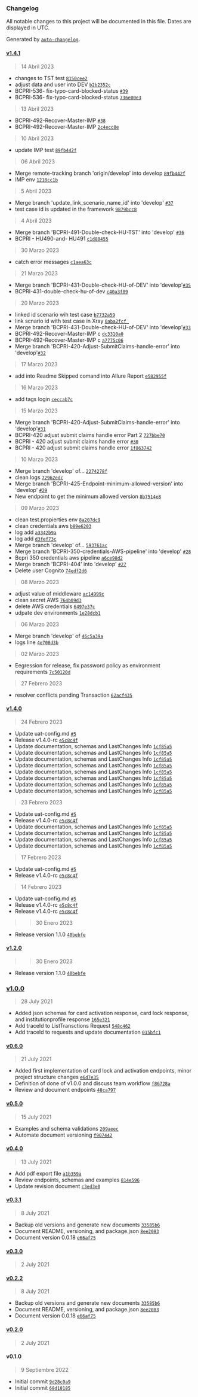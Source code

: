 ### Changelog

All notable changes to this project will be documented in this file. Dates are displayed in UTC.

Generated by [`auto-changelog`](https://github.com/CookPete/auto-changelog).

#### [v1.4.1](https://gitlab.evertecinc.com/commercial-and-application-protection/middleware-banking-api-documentation/compare/v1.4.0...v1.4.1)

> 14 Abril 2023

- changes to TST test [`8150cee2`](https://gitlab.evertecinc.com/commercial-and-application-protection/bcpr-testing-framework-backend/-/commit/e8c37ddfa4237fc609500a95e36342b243568457)
- adjust data and user into DEV [`b2b2352c`](https://gitlab.evertecinc.com/commercial-and-application-protection/bcpr-testing-framework-backend/-/commit/8150cee287fa924551e759903bc0f6534da1d0c8)
- BCPRI-536- fix-typo-card-blocked-status [`#39`](https://gitlab.evertecinc.com/commercial-and-application-protection/bcpr-testing-framework-backend/-/merge_requests/39)
- BCPRI-536- fix-typo-card-blocked-status [`736e00e3`](https://gitlab.evertecinc.com/commercial-and-application-protection/bcpr-testing-framework-backend/-/commit/7a08eaf42a8beb10e8647362bbcb3dbe45c07cdd)

> 13 Abril 2023

- BCPRI-492-Recover-Master-IMP [`#38`](https://gitlab.evertecinc.com/commercial-and-application-protection/bcpr-testing-framework-backend/-/merge_requests/38)
- BCPRI-492-Recover-Master-IMP [`2c4ecc0e`](https://gitlab.evertecinc.com/commercial-and-application-protection/bcpr-testing-framework-backend/-/commit/2c4ecc0e0b065f85e490304d4d47b1d3e4dc7429)

> 10 Abril 2023

- update IMP test [`89fb442f`](https://gitlab.evertecinc.com/commercial-and-application-protection/bcpr-testing-framework-backend/-/commit/2c4ecc0e0b065f85e490304d4d47b1d3e4dc7429)

> 06 Abril 2023

- Merge remote-tracking branch 'origin/develop' into develop [`89fb442f`](https://gitlab.evertecinc.com/commercial-and-application-protection/bcpr-testing-framework-backend/-/commit/89fb442fdc1cfef18eb0398e953db17dbdbc6de5)
- IMP env [`1218cc1b`](https://gitlab.evertecinc.com/commercial-and-application-protection/bcpr-testing-framework-backend/-/commit/1218cc1b1e9afc0d6db42eb7eef3dc033e3e575d)

> 5 Abril 2023

- Merge branch 'update_link_scenario_name_id' into 'develop' [`#37`](https://gitlab.evertecinc.com/commercial-and-application-protection/bcpr-testing-framework-backend/-/merge_requests/37)
- test case id is updated in the framework [`9879bcc8`](https://gitlab.evertecinc.com/commercial-and-application-protection/bcpr-testing-framework-backend/-/commit/9879bcc85da95d8a0d37f5490b82850b725e005c)

> 4 Abril 2023

- Merge branch 'BCPRI-491-Double-check-HU-TST' into 'develop' [`#36`](https://gitlab.evertecinc.com/commercial-and-application-protection/bcpr-testing-framework-backend/-/merge_requests/36)
- BCPRI - HU490-and- HU491 [`c1d80455`](https://gitlab.evertecinc.com/commercial-and-application-protection/bcpr-testing-framework-backend/-/commit/c1d80455b71801b4781b8dcc31dfb2bbeb6da910)

> 30 Marzo 2023

- catch error messages [`c1aea63c`](https://gitlab.evertecinc.com/commercial-and-application-protection/bcpr-testing-framework-backend/-/commit/c1aea63c6f08aeba1993888acde27dc8703350fe)

> 21 Marzo 2023

- Merge branch 'BCPRI-431-Double-check-HU-of-DEV' into 'develop'[`#35`](https://gitlab.evertecinc.com/commercial-and-application-protection/bcpr-testing-framework-backend/-/merge_requests/35)
- BCPRI-431-double-check-hu-of-dev [`c40a3f89`](https://gitlab.evertecinc.com/commercial-and-application-protection/bcpr-testing-framework-backend/-/commit/c40a3f89f51b9f39c7f73f41c4a47aec71f6c559)

> 20 Marzo 2023

- linked id scenario wih test case [`b7732a59`](https://gitlab.evertecinc.com/commercial-and-application-protection/bcpr-testing-framework-backend/-/commit/b7732a59e3e7b27146c0c72f786ac961e5a5e9d4)
- link scnario id with test case in Xray [`0aba2fcf `](https://gitlab.evertecinc.com/commercial-and-application-protection/bcpr-testing-framework-backend/-/commit/0aba2fcfd3f66d3dfb7a2c521a0fb7372c53f14c)
- Merge branch 'BCPRI-431-Double-check-HU-of-DEV' into 'develop'[`#33`](https://gitlab.evertecinc.com/commercial-and-application-protection/bcpr-testing-framework-backend/-/merge_requests/33)
- BCPRI-492-Recover-Master-IMP c [`dc3310a0`](https://gitlab.evertecinc.com/commercial-and-application-protection/bcpr-testing-framework-backend/-/commit/2c4ecc0e0b065f85e490304d4d47b1d3e4dc7429)
- BCPRI-492-Recover-Master-IMP c [`a7775c06`](https://gitlab.evertecinc.com/commercial-and-application-protection/bcpr-testing-framework-backend/-/commit/2c4ecc0e0b065f85e490304d4d47b1d3e4dc7429)
- Merge branch 'BCPRI-420-Adjust-SubmitClaims-handle-error' into 'develop'[`#32`](https://gitlab.evertecinc.com/commercial-and-application-protection/bcpr-testing-framework-backend/-/merge_requests/32)

> 17 Marzo 2023

- add into Readme Skipped comand into Allure Report [`e582955f`](https://gitlab.evertecinc.com/commercial-and-application-protection/bcpr-testing-framework-backend/-/commit/e582955ffc4cee3101e771390872967183b78e39)

> 16 Marzo 2023

- add tags login [`ceccab7c`](https://gitlab.evertecinc.com/commercial-and-application-protection/bcpr-testing-framework-backend/-/commit/ceccab7c7cea56dadc1c6a72ec853a38fba615ea)

> 15 Marzo 2023

- Merge branch 'BCPRI-420-Adjust-SubmitClaims-handle-error' into 'develop'[`#31`](https://gitlab.evertecinc.com/commercial-and-application-protection/bcpr-testing-framework-backend/-/merge_requests/31)
- BCPRI-420 adjust submit claims handle error Part 2 [`727bbe70`](https://gitlab.evertecinc.com/commercial-and-application-protection/bcpr-testing-framework-backend/-/commit/727bbe70585d5cc638e9a7748c9c67c266b0d05d)
- BCPRI - 420 adjust submit claims handle error [`#30`](https://gitlab.evertecinc.com/commercial-and-application-protection/bcpr-testing-framework-backend/-/merge_requests/30)
- BCPRI - 420 adjust submit claims handle error [`1f863742`](https://gitlab.evertecinc.com/commercial-and-application-protection/bcpr-testing-framework-backend/-/commit/1f863742eb3da5132e2698bab362609dc3caae59)

> 10 Marzo 2023

- Merge branch 'develop' of... [`2274278f`](https://gitlab.evertecinc.com/commercial-and-application-protection/bcpr-testing-framework-backend/-/commit/2274278f1b0d32fedb33b8bbd67405507735b8e0)
- clean logs [`72962edc`](https://gitlab.evertecinc.com/commercial-and-application-protection/bcpr-testing-framework-backend/-/commit/72962edcd59cd7f6db6391e13b0e1541c2d4855b)
- Merge branch 'BCPRI-425-Endpoint-minimum-allowed-version' into 'develop' [`#29`](https://gitlab.evertecinc.com/commercial-and-application-protection/bcpr-testing-framework-backend/-/merge_requests/29)
- New endpoint to get the minimum allowed version [`8b7514e8`](https://gitlab.evertecinc.com/commercial-and-application-protection/bcpr-testing-framework-backend/-/commit/8b7514e8a5b8d4ec4a8beec5f2d195d452251426)

> 09 Marzo 2023

- clean test.propierties env [`8a207dc9`](https://gitlab.evertecinc.com/commercial-and-application-protection/bcpr-testing-framework-backend/-/commit/8a207dc9551505623addd2c9c3b6f90528b4ca4c)
- clean credentials aws [`b89e6203`](https://gitlab.evertecinc.com/commercial-and-application-protection/bcpr-testing-framework-backend/-/commit/b89e6203adce52c1c911c1e70e7f0e1ac6958bfb)
- log add [`a3342b9a`](https://gitlab.evertecinc.com/commercial-and-application-protection/bcpr-testing-framework-backend/-/commit/a3342b9a84e665d8178e1bc726d01a24bfc5fd17)
- log add [`d3fef73c`](https://gitlab.evertecinc.com/commercial-and-application-protection/bcpr-testing-framework-backend/-/commit/d3fef73c7c2c528b7a5686ef2b6a5620fe80702f)
- Merge branch 'develop' of... [`593761ac`](https://gitlab.evertecinc.com/commercial-and-application-protection/bcpr-testing-framework-backend/-/commit/593761accab1bd47ab2fad76782958d1aac83c16)
- Merge branch 'BCPRI-350-credentials-AWS-pipeline' into 'develop' [`#28`](https://gitlab.evertecinc.com/commercial-and-application-protection/bcpr-testing-framework-backend/-/merge_requests/28)
- Bcpri 350 credentials aws pipeline [`a6ce98d2`](https://gitlab.evertecinc.com/commercial-and-application-protection/bcpr-testing-framework-backend/-/commit/a6ce98d2ed4d64c51f5e0577d4de1ccc250c8383)
- Merge branch 'BCPRI-404' into 'develop' [`#27`](https://gitlab.evertecinc.com/commercial-and-application-protection/bcpr-testing-framework-backend/-/merge_requests/27)
- Delete user Cognito [`74edf2d6`](https://gitlab.evertecinc.com/commercial-and-application-protection/bcpr-testing-framework-backend/-/commit/74edf2d6ea533319ab7990c7a4a034655ca1ba95)

> 08 Marzo 2023

- adjust value of middleware [`ac14999c`](https://gitlab.evertecinc.com/commercial-and-application-protection/bcpr-testing-framework-backend/-/commit/ac14999c3f51caded8e80e8230cc6d443cfc1ec4)
- clean secret AWS [`764b09d3`](https://gitlab.evertecinc.com/commercial-and-application-protection/bcpr-testing-framework-backend/-/commit/764b09d30f58ea2979938044cfc623dea389efee)
- delete AWS credentials [`6497e37c`](https://gitlab.evertecinc.com/commercial-and-application-protection/bcpr-testing-framework-backend/-/commit/6497e37cbe763250f2bc8ca03912cf3a4d887528)
- udpate dev environments [`1e28dcb1`](https://gitlab.evertecinc.com/commercial-and-application-protection/bcpr-testing-framework-backend/-/commit/1e28dcb1a101ea4ad365eb9cc27b50e30d39199e)

> 06 Marzo 2023

- Merge branch 'develop' of [`46c5a39a`](https://gitlab.evertecinc.com/commercial-and-application-protection/bcpr-testing-framework-backend/-/commit/46c5a39a682e18421be44df05da02d5fc4689988)
- logs line [`4e708d3b`](https://gitlab.evertecinc.com/commercial-and-application-protection/bcpr-testing-framework-backend/-/commit/4e708d3b220546bf784bcc9108b7521680fe1a3a)

> 02 Marzo 2023

- Eegression for release, fix password policy as environment requirements [`7c50120d`](https://gitlab.evertecinc.com/commercial-and-application-protection/bcpr-testing-framework-backend/-/commit/7c50120d6678529ac5034d5a8f3bd488c1f32d2d)

> 27 Febrero 2023

- resolver conflicts pending Transaction [`62acf435`](https://gitlab.evertecinc.com/commercial-and-application-protection/bcpr-testing-framework-backend/-/commit/62acf4350d51b325b21d56474effce951da4a148)

#### [v1.4.0](https://gitlab.evertecinc.com/commercial-and-application-protection/middleware-banking-api-documentation/compare/v1.2.0...v1.4.1)

> 24 Febrero 2023

- Update uat-config.md [`#5`](https://gitlab.evertecinc.com/commercial-and-application-protection/bcpr-documentation/merge_requests/5)
- Release v1.4.0-rc [`e5c8c4f`](https://gitlab.evertecinc.com/commercial-and-application-protection/middleware-banking-api-documentation/commit/e5c8c4fa31d4d7c935b6eb10745ec47072ce594b)
- Update documentation, schemas and LastChanges Info [`1cf85a5`](https://gitlab.evertecinc.com/commercial-and-application-protection/middleware-banking-api-documentation/commit/1cf85a58587768a2a2778b0d0f895616994dd4ae)
- Update documentation, schemas and LastChanges Info [`1cf85a5`](https://gitlab.evertecinc.com/commercial-and-application-protection/middleware-banking-api-documentation/commit/1cf85a58587768a2a2778b0d0f895616994dd4ae)
- Update documentation, schemas and LastChanges Info [`1cf85a5`](https://gitlab.evertecinc.com/commercial-and-application-protection/middleware-banking-api-documentation/commit/1cf85a58587768a2a2778b0d0f895616994dd4ae)
- Update documentation, schemas and LastChanges Info [`1cf85a5`](https://gitlab.evertecinc.com/commercial-and-application-protection/middleware-banking-api-documentation/commit/1cf85a58587768a2a2778b0d0f895616994dd4ae)
- Update documentation, schemas and LastChanges Info [`1cf85a5`](https://gitlab.evertecinc.com/commercial-and-application-protection/middleware-banking-api-documentation/commit/1cf85a58587768a2a2778b0d0f895616994dd4ae)
- Update documentation, schemas and LastChanges Info [`1cf85a5`](https://gitlab.evertecinc.com/commercial-and-application-protection/middleware-banking-api-documentation/commit/1cf85a58587768a2a2778b0d0f895616994dd4ae)
- Update documentation, schemas and LastChanges Info [`1cf85a5`](https://gitlab.evertecinc.com/commercial-and-application-protection/middleware-banking-api-documentation/commit/1cf85a58587768a2a2778b0d0f895616994dd4ae)
- Update documentation, schemas and LastChanges Info [`1cf85a5`](https://gitlab.evertecinc.com/commercial-and-application-protection/middleware-banking-api-documentation/commit/1cf85a58587768a2a2778b0d0f895616994dd4ae)

> 23 Febrero 2023

- Update uat-config.md [`#5`](https://gitlab.evertecinc.com/commercial-and-application-protection/bcpr-documentation/merge_requests/5)
- Release v1.4.0-rc [`e5c8c4f`](https://gitlab.evertecinc.com/commercial-and-application-protection/middleware-banking-api-documentation/commit/e5c8c4fa31d4d7c935b6eb10745ec47072ce594b)
- Update documentation, schemas and LastChanges Info [`1cf85a5`](https://gitlab.evertecinc.com/commercial-and-application-protection/middleware-banking-api-documentation/commit/1cf85a58587768a2a2778b0d0f895616994dd4ae)
- Update documentation, schemas and LastChanges Info [`1cf85a5`](https://gitlab.evertecinc.com/commercial-and-application-protection/middleware-banking-api-documentation/commit/1cf85a58587768a2a2778b0d0f895616994dd4ae)
- Update documentation, schemas and LastChanges Info [`1cf85a5`](https://gitlab.evertecinc.com/commercial-and-application-protection/middleware-banking-api-documentation/commit/1cf85a58587768a2a2778b0d0f895616994dd4ae)
- Update documentation, schemas and LastChanges Info [`1cf85a5`](https://gitlab.evertecinc.com/commercial-and-application-protection/middleware-banking-api-documentation/commit/1cf85a58587768a2a2778b0d0f895616994dd4ae)

> 17 Febrero 2023

- Update uat-config.md [`#5`](https://gitlab.evertecinc.com/commercial-and-application-protection/bcpr-documentation/merge_requests/5)
- Release v1.4.0-rc [`e5c8c4f`](https://gitlab.evertecinc.com/commercial-and-application-protection/middleware-banking-api-documentation/commit/e5c8c4fa31d4d7c935b6eb10745ec47072ce594b)

> 14 Febrero 2023

- Update uat-config.md [`#5`](https://gitlab.evertecinc.com/commercial-and-application-protection/bcpr-documentation/merge_requests/5)
- Release v1.4.0-rc [`e5c8c4f`](https://gitlab.evertecinc.com/commercial-and-application-protection/middleware-banking-api-documentation/commit/e5c8c4fa31d4d7c935b6eb10745ec47072ce594b)
- Release v1.4.0-rc [`e5c8c4f`](https://gitlab.evertecinc.com/commercial-and-application-protection/middleware-banking-api-documentation/commit/e5c8c4fa31d4d7c935b6eb10745ec47072ce594b)

>> 30 Enero 2023

- Release version 1.1.0 [`40bebfe`](https://gitlab.evertecinc.com/commercial-and-application-protection/middleware-banking-api-documentation/commit/40bebfe46f6c8ab62c3bc2b7f84e526558f8225c)

#### [v1.2.0](https://gitlab.evertecinc.com/commercial-and-application-protection/middleware-banking-api-documentation/compare/v1.0.0...v1.2.0)

>> 30 Enero 2023

- Release version 1.1.0 [`40bebfe`](https://gitlab.evertecinc.com/commercial-and-application-protection/middleware-banking-api-documentation/commit/40bebfe46f6c8ab62c3bc2b7f84e526558f8225c)

### [v1.0.0](https://gitlab.evertecinc.com/commercial-and-application-protection/middleware-banking-api-documentation/compare/v0.6.0...v1.0.0)

> 28 July 2021

- Added json schemas for card activation response, card lock response, and institutionprofile response [`165e321`](https://gitlab.evertecinc.com/commercial-and-application-protection/middleware-banking-api-documentation/commit/165e321ebe90a679ee0f91beb8c496f8a6bc7191)
- Add traceId to ListTransctions Request [`548c462`](https://gitlab.evertecinc.com/commercial-and-application-protection/middleware-banking-api-documentation/commit/548c4629869a332e00a395322214d5c91a351e80)
- Add traceId to requests and update documentation [`015bfc1`](https://gitlab.evertecinc.com/commercial-and-application-protection/middleware-banking-api-documentation/commit/015bfc1209cf919565e2801c045600eca3809167)

#### [v0.6.0](https://gitlab.evertecinc.com/commercial-and-application-protection/middleware-banking-api-documentation/compare/v0.5.0...v0.6.0)

> 21 July 2021

- Added first implementation of card lock and activation endpoints, minor project structure changes [`e6d7e35`](https://gitlab.evertecinc.com/commercial-and-application-protection/middleware-banking-api-documentation/commit/e6d7e3569f589eabb7ba1179cf64f67af7621b5e)
- Definition of done of v1.0.0 and discuss team workflow [`f86728a`](https://gitlab.evertecinc.com/commercial-and-application-protection/middleware-banking-api-documentation/commit/f86728afa06e0b656bf881ae023836f107a9fe41)
- Review and document endpoints [`48ca797`](https://gitlab.evertecinc.com/commercial-and-application-protection/middleware-banking-api-documentation/commit/48ca797031e1fd448893e40fe4d9f2dee632879c)

#### [v0.5.0](https://gitlab.evertecinc.com/commercial-and-application-protection/middleware-banking-api-documentation/compare/v0.4.0...v0.5.0)

> 15 July 2021

- Examples and schema validations [`209aeec`](https://gitlab.evertecinc.com/commercial-and-application-protection/middleware-banking-api-documentation/commit/209aeece5f9be5f39d074b7fe6778fd8fc9c9d38)
- Automate document versioning [`f907442`](https://gitlab.evertecinc.com/commercial-and-application-protection/middleware-banking-api-documentation/commit/f907442249d2ceef1be1b44a13dd5664e3bcc637)

#### [v0.4.0](https://gitlab.evertecinc.com/commercial-and-application-protection/middleware-banking-api-documentation/compare/v0.3.1...v0.4.0)

> 13 July 2021

- Add pdf export file [`a1b359a`](https://gitlab.evertecinc.com/commercial-and-application-protection/middleware-banking-api-documentation/commit/a1b359ab34ecb0fc3dff5428918fd8508d4869d3)
- Review endpoints, schemas and examples [`814e596`](https://gitlab.evertecinc.com/commercial-and-application-protection/middleware-banking-api-documentation/commit/814e59638fa229216fc4983d82544c7c8776e833)
- Update revision document [`c3ed3e0`](https://gitlab.evertecinc.com/commercial-and-application-protection/middleware-banking-api-documentation/commit/c3ed3e06acb2e5cdef15ba9f3e1a6abb4941d1c7)

#### [v0.3.1](https://gitlab.evertecinc.com/commercial-and-application-protection/middleware-banking-api-documentation/compare/v0.3.0...v0.3.1)

> 8 July 2021

- Backup old versions and generate new documents [`33585b6`](https://gitlab.evertecinc.com/commercial-and-application-protection/middleware-banking-api-documentation/commit/33585b6accbe8ca5adc0eb456b0b984c457713ab)
- Document README, versioning, and package.json [`8ee2083`](https://gitlab.evertecinc.com/commercial-and-application-protection/middleware-banking-api-documentation/commit/8ee208326bc81f94a007dd0e3d9eaff410f421d5)
- Document version 0.0.18 [`e66af75`](https://gitlab.evertecinc.com/commercial-and-application-protection/middleware-banking-api-documentation/commit/e66af75cddb02ecb5751fef53916b65cc793fbc0)

#### [v0.3.0](https://gitlab.evertecinc.com/commercial-and-application-protection/middleware-banking-api-documentation/compare/v0.2.2...v0.3.0)

> 2 July 2021

#### [v0.2.2](https://gitlab.evertecinc.com/commercial-and-application-protection/middleware-banking-api-documentation/compare/v0.2.0...v0.2.2)

> 8 July 2021

- Backup old versions and generate new documents [`33585b6`](https://gitlab.evertecinc.com/commercial-and-application-protection/middleware-banking-api-documentation/commit/33585b6accbe8ca5adc0eb456b0b984c457713ab)
- Document README, versioning, and package.json [`8ee2083`](https://gitlab.evertecinc.com/commercial-and-application-protection/middleware-banking-api-documentation/commit/8ee208326bc81f94a007dd0e3d9eaff410f421d5)
- Document version 0.0.18 [`e66af75`](https://gitlab.evertecinc.com/commercial-and-application-protection/middleware-banking-api-documentation/commit/e66af75cddb02ecb5751fef53916b65cc793fbc0)

#### [v0.2.0](https://gitlab.evertecinc.com/commercial-and-application-protection/middleware-banking-api-documentation/compare/v0.1.0...v0.2.0)

> 2 July 2021

#### v0.1.0

> 9 Septiembre 2022

- Initial commit [`9d28c0a9`](https://gitlab.evertecinc.com/commercial-and-application-protection/bcpr-testing-framework-backend/-/commit/9d28c0a9514fb868d22f9f9b09e3df4777361b58)
- Initial commit [`68d18185`](https://gitlab.evertecinc.com/commercial-and-application-protection/bcpr-testing-framework-backend/-/commit/68d18185a8e912c7cf9abb5f61f26da1959d0187)
